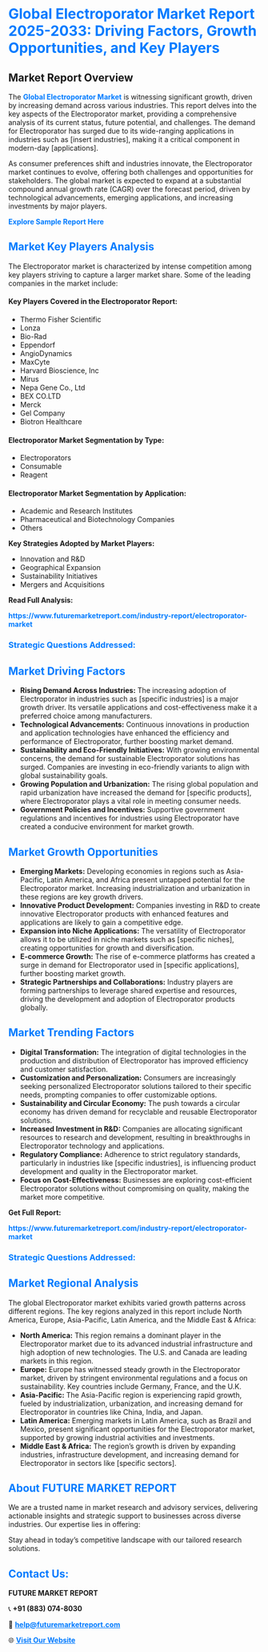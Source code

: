 <h1 style="color: #007BFF;">Global Electroporator Market Report 2025-2033: Driving Factors, Growth Opportunities, and Key Players</h1>

<section id="overview">
<h2>Market Report Overview</h2>
<p>The <a href="https://www.futuremarketreport.com/industry-report/electroporator-market" style="color: #007BFF; text-decoration: none;"><strong>Global Electroporator Market</strong></a> is witnessing significant growth, driven by increasing demand across various industries. This report delves into the key aspects of the Electroporator market, providing a comprehensive analysis of its current status, future potential, and challenges. The demand for Electroporator has surged due to its wide-ranging applications in industries such as [insert industries], making it a critical component in modern-day [applications].</p>
<p>As consumer preferences shift and industries innovate, the Electroporator market continues to evolve, offering both challenges and opportunities for stakeholders. The global market is expected to expand at a substantial compound annual growth rate (CAGR) over the forecast period, driven by technological advancements, emerging applications, and increasing investments by major players.</p>
</section>

<section id="overview">
<p><a href="https://www.futuremarketreport.com/request-sample/reportId=27165" style="color: #007BFF; text-decoration: none;"><strong>Explore Sample Report Here</strong></a></p>
</section>

<section id="key-players">
<h2 style="color: #007BFF;">Market Key Players Analysis</h2>
<p>The Electroporator market is characterized by intense competition among key players striving to capture a larger market share. Some of the leading companies in the market include:</p>
<h4>Key Players Covered in the Electroporator Report:</h4>
<ul><li>Thermo Fisher Scientific</li><li>Lonza</li><li>Bio-Rad</li><li>Eppendorf</li><li>AngioDynamics</li><li>MaxCyte</li><li>Harvard Bioscience, Inc</li><li>Mirus</li><li>Nepa Gene Co., Ltd</li><li>BEX CO.LTD</li><li>Merck</li><li>Gel Company</li><li>Biotron Healthcare</li></ul>
<h4>Electroporator Market Segmentation by Type:</h4>
<ul><li>Electroporators</li><li>Consumable</li><li>Reagent</li></ul>

<h4>Electroporator Market Segmentation by Application:</h4>
<ul><li>Academic and Research Institutes</li><li>Pharmaceutical and Biotechnology Companies</li><li>Others</li></ul>
<p><strong>Key Strategies Adopted by Market Players:</strong></p>
<ul>
<li>Innovation and R&D</li>
<li>Geographical Expansion</li>
<li>Sustainability Initiatives</li>
<li>Mergers and Acquisitions</li>
</ul>
</section>

<section>
<p><strong>Read Full Analysis: </strong></p><a href="https://www.futuremarketreport.com/industry-report/electroporator-market" style="color: #007BFF; text-decoration: none;"><strong>https://www.futuremarketreport.com/industry-report/electroporator-market</strong></a>
<h3 style="color: #007BFF;">Strategic Questions Addressed:</h3>
</section>

<section id="driving-factors">
<h2 style="color: #007BFF;">Market Driving Factors</h2>
<ul>
<li><strong>Rising Demand Across Industries:</strong> The increasing adoption of Electroporator in industries such as [specific industries] is a major growth driver. Its versatile applications and cost-effectiveness make it a preferred choice among manufacturers.</li>
<li><strong>Technological Advancements:</strong> Continuous innovations in production and application technologies have enhanced the efficiency and performance of Electroporator, further boosting market demand.</li>
<li><strong>Sustainability and Eco-Friendly Initiatives:</strong> With growing environmental concerns, the demand for sustainable Electroporator solutions has surged. Companies are investing in eco-friendly variants to align with global sustainability goals.</li>
<li><strong>Growing Population and Urbanization:</strong> The rising global population and rapid urbanization have increased the demand for [specific products], where Electroporator plays a vital role in meeting consumer needs.</li>
<li><strong>Government Policies and Incentives:</strong> Supportive government regulations and incentives for industries using Electroporator have created a conducive environment for market growth.</li>
</ul>
</section>

<section id="growth-opportunities">
<h2 style="color: #007BFF;">Market Growth Opportunities</h2>
<ul>
<li><strong>Emerging Markets:</strong> Developing economies in regions such as Asia-Pacific, Latin America, and Africa present untapped potential for the Electroporator market. Increasing industrialization and urbanization in these regions are key growth drivers.</li>
<li><strong>Innovative Product Development:</strong> Companies investing in R&D to create innovative Electroporator products with enhanced features and applications are likely to gain a competitive edge.</li>
<li><strong>Expansion into Niche Applications:</strong> The versatility of Electroporator allows it to be utilized in niche markets such as [specific niches], creating opportunities for growth and diversification.</li>
<li><strong>E-commerce Growth:</strong> The rise of e-commerce platforms has created a surge in demand for Electroporator used in [specific applications], further boosting market growth.</li>
<li><strong>Strategic Partnerships and Collaborations:</strong> Industry players are forming partnerships to leverage shared expertise and resources, driving the development and adoption of Electroporator products globally.</li>
</ul>
</section>

<section id="trending-factors">
<h2 style="color: #007BFF;">Market Trending Factors</h2>
<ul>
<li><strong>Digital Transformation:</strong> The integration of digital technologies in the production and distribution of Electroporator has improved efficiency and customer satisfaction.</li>
<li><strong>Customization and Personalization:</strong> Consumers are increasingly seeking personalized Electroporator solutions tailored to their specific needs, prompting companies to offer customizable options.</li>
<li><strong>Sustainability and Circular Economy:</strong> The push towards a circular economy has driven demand for recyclable and reusable Electroporator solutions.</li>
<li><strong>Increased Investment in R&D:</strong> Companies are allocating significant resources to research and development, resulting in breakthroughs in Electroporator technology and applications.</li>
<li><strong>Regulatory Compliance:</strong> Adherence to strict regulatory standards, particularly in industries like [specific industries], is influencing product development and quality in the Electroporator market.</li>
<li><strong>Focus on Cost-Effectiveness:</strong> Businesses are exploring cost-efficient Electroporator solutions without compromising on quality, making the market more competitive.</li>
</ul>
</section>

<section>
<p><strong>Get Full Report: </strong></p><a href="https://www.futuremarketreport.com/industry-report/electroporator-market" style="color: #007BFF; text-decoration: none;"><strong>https://www.futuremarketreport.com/industry-report/electroporator-market</strong></a>
<h3 style="color: #007BFF;">Strategic Questions Addressed:</h3>
</section>


<section id="regional-analysis">
<h2 style="color: #007BFF;">Market Regional Analysis</h2>
<p>The global Electroporator market exhibits varied growth patterns across different regions. The key regions analyzed in this report include North America, Europe, Asia-Pacific, Latin America, and the Middle East & Africa:</p>
<ul>
<li><strong>North America:</strong> This region remains a dominant player in the Electroporator market due to its advanced industrial infrastructure and high adoption of new technologies. The U.S. and Canada are leading markets in this region.</li>
<li><strong>Europe:</strong> Europe has witnessed steady growth in the Electroporator market, driven by stringent environmental regulations and a focus on sustainability. Key countries include Germany, France, and the U.K.</li>
<li><strong>Asia-Pacific:</strong> The Asia-Pacific region is experiencing rapid growth, fueled by industrialization, urbanization, and increasing demand for Electroporator in countries like China, India, and Japan.</li>
<li><strong>Latin America:</strong> Emerging markets in Latin America, such as Brazil and Mexico, present significant opportunities for the Electroporator market, supported by growing industrial activities and investments.</li>
<li><strong>Middle East & Africa:</strong> The region’s growth is driven by expanding industries, infrastructure development, and increasing demand for Electroporator in sectors like [specific sectors].</li>
</ul>
</section>

<footer>
<h2 style="color: #007BFF;">About FUTURE MARKET REPORT</h2>
<p>We are a trusted name in market research and advisory services, delivering actionable insights and strategic support to businesses across diverse industries. Our expertise lies in offering:</p>

<p>Stay ahead in today’s competitive landscape with our tailored research solutions.</p>

<h2 style="color: #007BFF;">Contact Us:</h2>
<p><strong>FUTURE MARKET REPORT</strong></p>
<p>📞 <strong>+91 (883) 074-8030</strong></p>
<p>📧 <strong><a href="mailto:help@futuremarketreport.com" style="color: #007BFF;">help@futuremarketreport.com</a></strong></p>
<p>🌐 <strong><a href="https://www.futuremarketreport.com/" style="color: #007BFF;">Visit Our Website</a></strong></p>
</footer>
